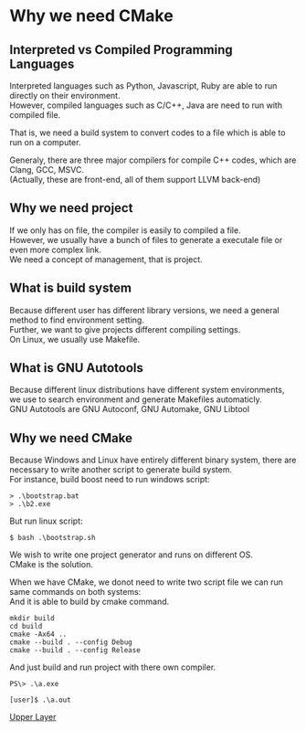 # Why we need CMake

## Interpreted vs Compiled Programming Languages
Interpreted languages such as Python, Javascript, Ruby are able to run directly on their environment.  
However, compiled languages such as C/C++, Java are need to run with compiled file.  

That is, we need a build system to convert codes to a file which is able to run on a computer.  

Generaly, there are three major compilers for compile C++ codes, which are Clang, GCC, MSVC.  
(Actually, these are front-end, all of them support LLVM back-end)  

## Why we need project
If we only has on file, the compiler is easily to compiled a file.  
However, we usually have a bunch of files to generate a executale file or even more complex link.  
We need a concept of management, that is project.  

## What is build system
Because different user has different library versions, we need a general method to find environment setting.  
Further, we want to give projects different compiling settings.  
On Linux, we usually use Makefile.  

## What is GNU Autotools
Because different linux distributions have different system environments, we use to search environment and generate Makefiles automaticly.  
GNU Autotools are GNU Autoconf, GNU Automake, GNU Libtool

## Why we need CMake
Because Windows and Linux have entirely different binary system, there are necessary to write another script to generate build system.  
For instance, build boost need to run windows script:
```
> .\bootstrap.bat  
> .\b2.exe  
```
But run linux script:
```
$ bash .\bootstrap.sh
```

We wish to write one project generator and runs on different OS.  
CMake is the solution.  

When we have CMake, we donot need to write two script file we can run same commands on both systems:  
And it is able to build by cmake command.  
```
mkdir build
cd build
cmake -Ax64 ..
cmake --build . --config Debug
cmake --build . --config Release
```

And just build and run project with there own compiler.  
```
PS\> .\a.exe
```

```
[user]$ .\a.out
```

[Upper Layer](../)
